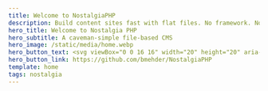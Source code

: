 ```yaml
---
title: Welcome to NostalgiaPHP
description: Build content sites fast with flat files. No framework. No database. Just pages, collections, and a few partials.
hero_title: Welcome to Nostalgia PHP
hero_subtitle: A caveman-simple file-based CMS
hero_image: /static/media/home.webp
hero_button_text: <svg viewBox="0 0 16 16" width="20" height="20" aria-hidden="true"><path fill="currentColor" d="M8 .2a8 8 0 0 0-2.5 15.6c.4.1.6-.2.6-.4v-1.4c-2.5.5-3-1.2-3-1.2-.3-.9-.8-1.2-.8-1.2-.7-.5.1-.5.1-.5.8.1 1.2.8 1.2.8.7 1.2 1.9.9 2.4.7.1-.5.3-.9.5-1.1-2-.2-4.1-1-4.1-4.3 0-1 .4-1.9 1-2.6-.1-.2-.4-1.1.1-2.3 0 0 .8-.2 2.6 1a9 9 0 0 1 4.7 0c1.8-1.2 2.6-1 2.6-1 .5 1.2.2 2.1.1 2.3.7.7 1 1.6 1 2.6 0 3.3-2.1 4-4.1 4.3.3.2.5.6.5 1.3v1.9c0 .2.2.5.6.4A8 8 0 0 0 8 .2Z"/></svg> GitHub Repo
hero_button_link: https://github.com/bmehder/NostalgiaPHP
template: home
tags: nostalgia
---
```

